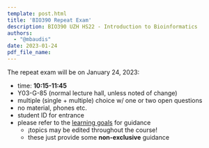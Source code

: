 ```yaml
---
template: post.html
title: 'BIO390 Repeat Exam'
description: BIO390 UZH HS22 - Introduction to Bioinformatics
authors:
  - "@mbaudis"
date: 2023-01-24
pdf_file_name: 
---
```


The repeat exam will be on January 24, 2023:

* time: **10:15-11:45**
* Y03-G-85 (normal lecture hall, unless noted of change)
* multiple (single + multiple) choice w/ one or two open questions
* no material, phones etc.
* student ID for entrance
* please refer to the [learning goals](/teaching/UZH-BIO390/doc/learning-goals.html) for guidance
    - ¡topics may be edited throughout the course!
    - these just provide some __non-exclusive__ guidance

